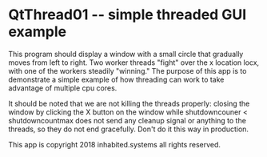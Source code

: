 # QtThread01 -- simple threaded GUI example
This program should display a window with a small circle that gradually moves
from left to right.  Two worker threads "fight" over the x location locx, with
one of the workers steadily "winning."  The purpose of this app is to demonstrate
a simple example of how threading can work to take advantage of multiple cpu cores.

It should be noted that we are not killing the threads properly: closing the window
by clicking the X button on the window while shutdowncouner < shutdowncountmax does
not send any cleanup signal or anything to the threads, so they do not end gracefully.
Don't do it this way in production.

This app is copyright 2018 inhabited.systems all rights reserved.